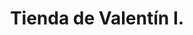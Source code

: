 ---
title: "Tienda de Valentín I."
url: /santa-cruz-de-la-sierra/tienda-de-valentin-i/
shop: Lebensmittel
---